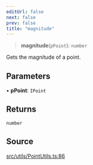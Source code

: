 ```yaml
---
editUrl: false
next: false
prev: false
title: "magnitude"
---
```


> **magnitude**(`pPoint`): `number`

Gets the magnitude of a point.

## Parameters

• **pPoint**: `IPoint`

## Returns

`number`

## Source

[src/utils/PointUtils.ts:86](https://github.com/relishinc/dill-pixel/blob/10f512f7f577ca5e74162827f11215b28df5ca97/src/utils/PointUtils.ts#L86)
